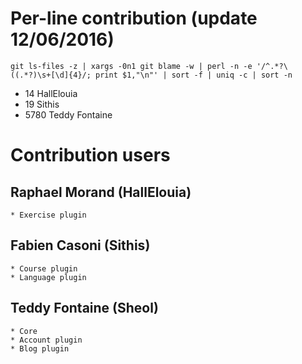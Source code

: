 # Per-line contribution (update 12/06/2016)
```
git ls-files -z | xargs -0n1 git blame -w | perl -n -e '/^.*?\((.*?)\s+[\d]{4}/; print $1,"\n"' | sort -f | uniq -c | sort -n
```
* 14 HallElouia
* 19 Sithis
* 5780 Teddy Fontaine

# Contribution users
## Raphael Morand (HallElouia)
    * Exercise plugin

## Fabien Casoni (Sithis)
    * Course plugin
    * Language plugin

## Teddy Fontaine (Sheol)
    * Core
    * Account plugin
    * Blog plugin